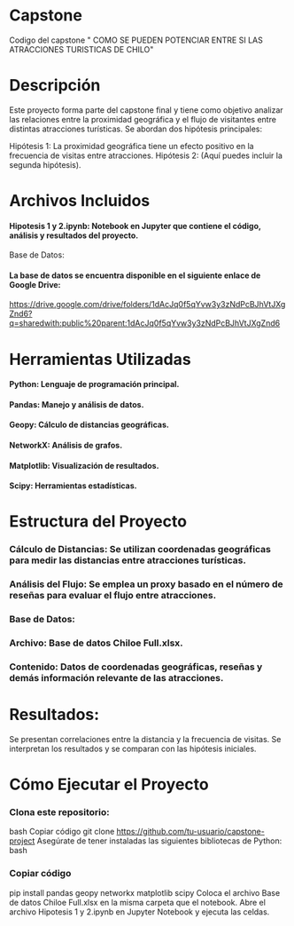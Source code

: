 # Capstone
Codigo del capstone  " COMO SE PUEDEN POTENCIAR ENTRE SI LAS ATRACCIONES TURISTICAS DE CHILO"
# Descripción
Este proyecto forma parte del capstone final y tiene como objetivo analizar las relaciones entre la proximidad geográfica y el flujo de visitantes entre distintas atracciones turísticas. Se abordan dos hipótesis principales:

Hipótesis 1: La proximidad geográfica tiene un efecto positivo en la frecuencia de visitas entre atracciones.
Hipótesis 2: (Aquí puedes incluir la segunda hipótesis).

# Archivos Incluidos
#### Hipotesis 1 y 2.ipynb: Notebook en Jupyter que contiene el código, análisis y resultados del proyecto.
Base de Datos:
#### La base de datos se encuentra disponible en el siguiente enlace de Google Drive:
https://drive.google.com/drive/folders/1dAcJq0f5qYvw3y3zNdPcBJhVtJXgZnd6?q=sharedwith:public%20parent:1dAcJq0f5qYvw3y3zNdPcBJhVtJXgZnd6



# Herramientas Utilizadas
#### Python: Lenguaje de programación principal.
#### Pandas: Manejo y análisis de datos.
#### Geopy: Cálculo de distancias geográficas.
#### NetworkX: Análisis de grafos.
#### Matplotlib: Visualización de resultados.
#### Scipy: Herramientas estadísticas.

# Estructura del Proyecto
### Cálculo de Distancias: Se utilizan coordenadas geográficas para medir las distancias entre atracciones turísticas.
### Análisis del Flujo: Se emplea un proxy basado en el número de reseñas para evaluar el flujo entre atracciones.
### Base de Datos:
### Archivo: Base de datos Chiloe Full.xlsx.
### Contenido: Datos de coordenadas geográficas, reseñas y demás información relevante de las atracciones.

# Resultados:
Se presentan correlaciones entre la distancia y la frecuencia de visitas.
Se interpretan los resultados y se comparan con las hipótesis iniciales.

# Cómo Ejecutar el Proyecto
### Clona este repositorio:
bash
Copiar código
git clone https://github.com/tu-usuario/capstone-project
Asegúrate de tener instaladas las siguientes bibliotecas de Python:
bash
### Copiar código
pip install pandas geopy networkx matplotlib scipy
Coloca el archivo Base de datos Chiloe Full.xlsx en la misma carpeta que el notebook.
Abre el archivo Hipotesis 1 y 2.ipynb en Jupyter Notebook y ejecuta las celdas.

